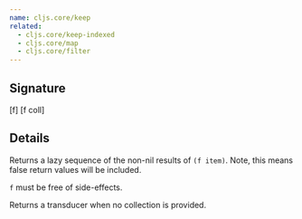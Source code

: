 ```yaml
---
name: cljs.core/keep
related:
  - cljs.core/keep-indexed
  - cljs.core/map
  - cljs.core/filter
---
```


## Signature
[f]
[f coll]


## Details

Returns a lazy sequence of the non-nil results of `(f item)`. Note, this means
false return values will be included.

`f` must be free of side-effects.

Returns a transducer when no collection is provided.
